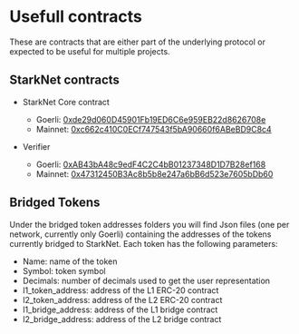 # Usefull contracts

These are contracts that are either part of the underlying protocol or
expected to be useful for multiple projects.


## StarkNet contracts

* StarkNet Core contract
    * Goerli: [0xde29d060D45901Fb19ED6C6e959EB22d8626708e](https://goerli.etherscan.io/address/0xde29d060D45901Fb19ED6C6e959EB22d8626708e)
    * Mainnet: [0xc662c410C0ECf747543f5bA90660f6ABeBD9C8c4](https://etherscan.io/address/0xc662c410C0ECf747543f5bA90660f6ABeBD9C8c4)

* Verifier
    * Goerli: [0xAB43bA48c9edF4C2C4bB01237348D1D7B28ef168](https://goerli.etherscan.io/address/0xAB43bA48c9edF4C2C4bB01237348D1D7B28ef168)
    * Mainnet: [0x47312450B3Ac8b5b8e247a6bB6d523e7605bDb60](https://etherscan.io/address/0x47312450B3Ac8b5b8e247a6bB6d523e7605bDb60)

## Bridged Tokens

Under the bridged token addresses folders you will find Json files (one per network, currently only
Goerli) containing the addresses of the tokens currently bridged to StarkNet. Each token has the
following parameters:

* Name: name of the token
* Symbol: token symbol
* Decimals: number of decimals used to get the user representation
* l1_token_address: address of the L1 ERC-20 contract
* l2_token_address: address of the L2 ERC-20 contract
* l1_bridge_address: address of the L1 bridge contract
* l2_bridge_address: address of the L2 bridge contract
